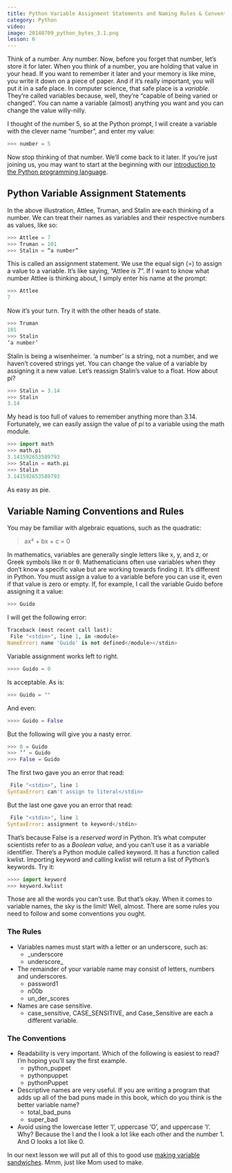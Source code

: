 ```yaml
---
title: Python Variable Assignment Statements and Naming Rules & Conventions
category: Python
video:
image: 20140709_python_bytes_3.1.png
lesson: 6
---
```


Think of a number. Any number. Now, before you forget that number, let’s store it for later. When you think of a number, you are holding that value in your head. If you want to remember it later and your memory is like mine, you write it down on a piece of paper. And if it’s really important, you will put it in a safe place. In computer science, that safe place is a _variable_. They’re called variables because, well, they’re “capable of being varied or changed”. You can name a variable (almost) anything you want and you can change the value willy-nilly.

I thought of the number 5, so at the Python prompt, I will create a variable with the clever name “number”, and enter my value:

```python
>>> number = 5
```

Now stop thinking of that number. We’ll come back to it later. If you’re just joining us, you may want to start at the beginning with our [introduction to the Python programming language](https://thehelloworldprogram.com/python/now-something-completely-different/ "And Now For Something Completely Different… An Introduction to the Python Programming Language").

## Python Variable Assignment Statements

In the above illustration, Attlee, Truman, and Stalin are each thinking of a number. We can treat their names as variables and their respective numbers as values, like so:

```python
>>> Attlee = 7
>>> Truman = 101
>>> Stalin = “a number”
```

This is called an assignment statement. We use the equal sign (=) to assign a value to a variable. It’s like saying, “Attlee _is_ 7”. If I want to know what number Attlee is thinking about, I simply enter his name at the prompt:

```python
>>> Attlee
7
```

Now it’s your turn. Try it with the other heads of state.

```python
>>> Truman
101
>>> Stalin
‘a number’
```

Stalin is being a wisenheimer. ‘a number’ is a string, not a number, and we haven’t covered strings yet. You can change the value of a variable by assigning it a new value. Let’s reassign Stalin’s value to a float. How about pi?

```python
>>> Stalin = 3.14
>>> Stalin
3.14
```

My head is too full of values to remember anything more than 3.14\. Fortunately, we can easily assign the value of _pi_ to a variable using the math module.

```python
>>> import math
>>> math.pi
3.141592653589793
>>> Stalin = math.pi
>>> Stalin
3.141592653589793
```

As easy as pie.

## Variable Naming Conventions and Rules

You may be familiar with algebraic equations, such as the quadratic:

> ax² + bx + c = 0

In mathematics, variables are generally single letters like x, y, and z, or Greek symbols like π or θ. Mathematicians often use variables when they don’t know a specific value but are working towards finding it. It’s different in Python. You must assign a value to a variable before you can use it, even if that value is zero or empty. If, for example, I call the variable Guido before assigning it a value:

```python
>>> Guido
```

I will get the following error:

```python
Traceback (most recent call last):
 File "<stdin>", line 1, in <module>
NameError: name 'Guido' is not defined</module></stdin>
```

Variable assignment works left to right.

```python
>>>> Guido = 0
```

Is acceptable. As is:

```python
>>> Guido = ""
```

And even:

```python
>>>> Guido = False
```

But the following will give you a nasty error.

```python
>>> 0 = Guido
>>> ‘’ = Guido
>>> False = Guido
```

The first two gave you an error that read:

```python
 File "<stdin>", line 1
SyntaxError: can't assign to literal</stdin>
```

But the last one gave you an error that read:

```python
 File "<stdin>", line 1
SyntaxError: assignment to keyword</stdin>
```

That’s because False is a _reserved word_ in Python. It’s what computer scientists refer to as a _Boolean value,_ and you can’t use it as a variable identifier. There’s a Python module called keyword. It has a function called kwlist. Importing keyword and calling kwlist will return a list of Python’s keywords. Try it:

```python
>>>> import keyword
>>> keyword.kwlist
```

Those are all the words you can’t use. But that’s okay. When it comes to variable names, the sky is the limit! Well, almost. There are some rules you need to follow and some conventions you ought.

### The Rules

- Variables names must start with a letter or an underscore, such as:
  - \_underscore
  - underscore\_
- The remainder of your variable name may consist of letters, numbers and underscores.
  - password1
  - n00b
  - un_der_scores
- Names are case sensitive.
  - case_sensitive, CASE_SENSITIVE, and Case_Sensitive are each a different variable.

### The Conventions

- Readability is very important. Which of the following is easiest to read? I’m hoping you’ll say the first example.
  - python_puppet
  - pythonpuppet
  - pythonPuppet
- Descriptive names are very useful. If you are writing a program that adds up all of the bad puns made in this book, which do you think is the better variable name?
  - total_bad_puns
  - super_bad
- Avoid using the lowercase letter ‘l’, uppercase ‘O’, and uppercase ‘I’. Why? Because the l and the I look a lot like each other and the number 1\. And O looks a lot like 0.

In our next lesson we will put all of this to good use [making variable sandwiches](https://thehelloworldprogram.com/python/python-variable-assignment-memory-location/ "Python Variable Assignment and Memory Location"). Mmm, just like Mom used to make.
